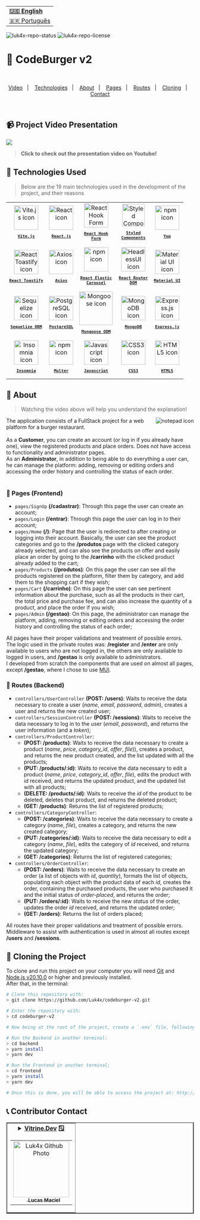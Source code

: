 <table align="right">
  <tr>
    <td>
      <b><a href="readme-en.md">🇺🇸 English</a></b>
    </td>
  </tr>
  <tr>
    <td>
      <a href="README.md">🇧🇷 Português</a>
    </td>
  </tr>
</table>

![luk4x-repo-status](https://img.shields.io/badge/Status-Finished-lightgrey?style=for-the-badge&logo=headspace&logoColor=green&color=lightgrey)
![luk4x-repo-license](https://img.shields.io/github/license/Luk4x/codeburger-v2?style=for-the-badge&logo=unlicense)
# 🍔 CodeBurger v2

<br>
<p align="center">
  <a href="#-project-video-presentation">Video</a>&nbsp;&nbsp;&nbsp;|&nbsp;&nbsp;&nbsp;
  <a href="#-technologies-used">Technologies</a>&nbsp;&nbsp;&nbsp;|&nbsp;&nbsp;&nbsp;
  <a href="#-about">About</a>&nbsp;&nbsp;&nbsp;|&nbsp;&nbsp;&nbsp;
  <a href="#-pages-frontend">Pages</a>&nbsp;&nbsp;&nbsp;|&nbsp;&nbsp;&nbsp;
  <a href="#-routes-backend">Routes</a>&nbsp;&nbsp;&nbsp;|&nbsp;&nbsp;&nbsp;
  <a href="#-cloning-the-project">Cloning</a>&nbsp;&nbsp;&nbsp;|&nbsp;&nbsp;&nbsp;
  <a href="#-contributor-contact">Contact</a>
</p>
<br>

## 📹 Project Video Presentation

<a href="https://www.youtube.com/watch?v=-kOThVFZjxs" target="_blank">
  <img align="center" src="https://github.com/Luk4x/codeburger-v2/assets/86276393/72304b0f-d81f-443b-ae15-9fb3397b9b69" />
<a/>

> **Click to check out the presentation video on Youtube!**<br>

## 🚀 Technologies Used

> Below are the 19 main technologies used in the development of the project, and their reasons

<table align="center">
  <tr>
    <td align="center">
      <a href="https://vitejs.dev/">
        <img src="https://skillicons.dev/icons?i=vite" width="65px" alt="Vite.js icon"/><br>
        <sub>
          <b>
            <pre>Vite.js</pre>
          </b>
        </sub>
      </a>
    </td>
    <td align="center">
      <a href="https://pt-br.reactjs.org/">
        <img src="https://skillicons.dev/icons?i=react" width="65px" alt="React icon"/><br>
        <sub>
          <b>
            <pre>React.js</pre>
          </b>
        </sub>
      </a>
    </td>
    <td align="center">
      <a href="https://react-hook-form.com/">
        <img src="https://github.com/Luk4x/Luk4x/assets/86276393/f9481945-1000-4624-8097-ac7da93ea0c5" width="65px" alt="React Hook Form icon"/><br/>
        <sub>
          <b>
            <pre>React Hook<br/>Form</pre>
          </b>
        </sub>
      </a>
    </td>
    <td align="center">
      <a href="https://styled-components.com/">
        <img src="https://skillicons.dev/icons?i=styledcomponents" width="60px" alt="Styled Components icon"/><br/>
        <sub>
          <b>
            <pre>Styled<br/>Components</pre>
          </b>
        </sub>
      </a>
    </td>
    <td align="center">
      <a href="https://github.com/jquense/yup">
      <img src="https://user-images.githubusercontent.com/86276393/212925340-d173a3be-d947-4620-b6e6-734d1fdf8fd0.png" width="65px" alt="npm icon"/><br/>
      <sub>
        <b>
          <pre>Yup</pre>
        </b>
      </sub>
      </a>
    </td>
  </tr>
  <tr>
    <td align="center">
      <a href="https://fkhadra.github.io/react-toastify/introduction">
        <img src="https://github.com/Luk4x/codeburger-v2/assets/86276393/c294c572-7922-44fe-93be-a49411984033" width="65px" alt="React Toastify icon"/><br>
        <sub>
          <b>
            <pre>React Toastify</pre>
          </b>
        </sub>
      </a>
    </td>
    <td align="center">
      <a href="https://axios-http.com/docs/intro">
      <img src="https://github.com/Luk4x/Luk4x/assets/86276393/71a02aa6-3809-4a9b-8190-80732381c873" width="65px" alt="Axios icon"/><br/>
      <sub>
        <b>
          <pre>Axios</pre>
        </b>
      </sub>
      </a>
    </td>
    <td align="center">
      <a href="https://www.npmjs.com/package/react-elastic-carousel">
        <img src="https://user-images.githubusercontent.com/86276393/212925340-d173a3be-d947-4620-b6e6-734d1fdf8fd0.png" height="65px" alt="npm icon"/><br>
        <sub>
          <b>
            <pre>React Elastic<br />Carousel</pre>
          </b>
        </sub>
      </a>
    </td>
    <td align="center">
      <a href="https://reactrouter.com/en/main">
        <img src="https://github.com/Luk4x/codeburger-v2/assets/86276393/b82d80fb-d615-4320-82a9-2d43b6458288" height="65px" alt="HeadlessUI icon"/><br>
        <sub>
          <b>
            <pre>React Router<br />DOM</pre>
          </b>
        </sub>
      </a>
    </td>
    <td align="center">
      <a href="https://mui.com">
        <img src="https://skillicons.dev/icons?i=materialui" height="65px" alt="Material UI icon"/><br>
        <sub>
          <b>
            <pre>Material UI</pre>
          </b>
        </sub>
      </a>
    </td>
  </tr>
  <tr>
   <td align="center">
      <a href="https://sequelize.org/">
        <img src="https://github.com/Luk4x/codeburger-v2/assets/86276393/f7645e40-416a-439e-b0bf-21eecbd6e358" height="65px" alt="Sequelize icon"/><br>
        <sub>
          <b>
            <pre>Sequelize ORM</pre>
          </b>
        </sub>
      </a>
    </td>
   <td align="center">
      <a href="https://www.postgresql.org/">
        <img src="https://skillicons.dev/icons?i=postgres" height="65px" alt="PostgreSQL icon"/><br>
        <sub>
          <b>
            <pre>PostgreSQL</pre>
          </b>
        </sub>
      </a>
    </td>
    <td align="center">
      <a href="https://mongoosejs.com/">
        <img src="https://github.com/Luk4x/codeburger-v2/assets/86276393/727096a8-0eaf-4ea0-9bbd-629a2a94149b" width="90px" alt="Mongoose icon"/><br>
        <sub>
          <b>
            <pre>Mongoose ODM</pre>
          </b>
        </sub>
      </a>
    </td>
    <td align="center">
      <a href="https://www.mongodb.com/">
        <img src="https://skillicons.dev/icons?i=mongodb" height="65px" alt="MongoDB icon"/><br>
        <sub>
          <b>
            <pre>MongoDB</pre>
          </b>
        </sub>
      </a>
    </td>
    <td align="center">
      <a href="https://expressjs.com/">
        <img src="https://skillicons.dev/icons?i=express" width="65px" alt="Express.js icon"/><br/>
        <sub>
          <b>
            <pre>Express.js</pre>
          </b>
        </sub>
      </a>
    </td>
  </tr>
  <tr>
    <td align="center">
      <a href="https://insomnia.rest/">
        <img src="https://github.com/Luk4x/codeburger-v2/assets/86276393/ad4bdd02-db7a-46c4-ad80-6a2797652a17" height="65px" alt="Insomnia icon"/><br>
        <sub>
          <b>
            <pre>Insomnia</pre>
          </b>
        </sub>
      </a>
    </td>
    <td align="center">
      <a href="https://www.npmjs.com/package/multer">
        <img src="https://user-images.githubusercontent.com/86276393/212925340-d173a3be-d947-4620-b6e6-734d1fdf8fd0.png" height="65px" alt="npm icon"/><br>
        <sub>
          <b>
            <pre>Multer</pre>
          </b>
        </sub>
      </a>
    </td>
    <td align="center">
      <a href="https://developer.mozilla.org/en-US/docs/Web/JavaScript/">
        <img src="https://skillicons.dev/icons?i=js" width="65px" alt="Javascript icon"/><br>
        <sub>
          <b>
            <pre>Javascript</pre>
          </b>
        </sub>
      </a>
    </td>
    <td align="center">
      <a href="https://developer.mozilla.org/en-US/docs/Web/CSS/">
        <img src="https://skillicons.dev/icons?i=css" width="65px" alt="CSS3 icon"/><br>
        <sub>
          <b>
            <pre>CSS3</pre>
          </b>
        </sub>
      </a>
    </td>
    <td align="center">
      <a href="https://developer.mozilla.org/en-US/docs/Web/HTML/">
        <img src="https://skillicons.dev/icons?i=html" width="65px" alt="HTML5 icon"/><br>
        <sub>
          <b>
            <pre>HTML5</pre>
          </b>
        </sub>
      </a>
    </td>
  </tr>
</table>

## 📝 About

> Watching the video above will help you understand the explanation!
 
<img align="right" src="https://user-images.githubusercontent.com/86276393/212980660-edc0babb-f014-439f-b823-4a4e9ece7d45.png" alt="notepad icon" />
The application consists of a FullStack project for a web platform for a burger restaurant.
<br/><br/>
As a <b>Customer</b>, you can create an account (or log in if you already have one), view the registered products and place orders. Does not have access to functionality and administrator pages.
<br/>
As an <b>Administrator</b>, in addition to being able to do everything a user can, he can manage the platform: adding, removing or editing orders and accessing the order history and controlling the status of each order.
<br/><br/>

### 📄 Pages (Frontend)

   - `pages/SignUp` __(/cadastrar)__: Through this page the user can create an account;
   - `pages/Login` __(/entrar)__: Through this page the user can log in to their account;
   - `pages/Home` __(/)__: Page that the user is redirected to after creating or logging into their account. Basically, the user can see the product categories and go to the __/produtos__ page with the clicked category already selected, and can also see the products on offer and easily place an order by going to the __/carrinho__ with the clicked product already added to the cart;
   - `pages/Products` __(/produtos)__: On this page the user can see all the products registered on the platform, filter them by category, and add them to the shopping cart if they wish;
   - `pages/Cart` __(/carrinho)__: On this page the user can see pertinent information about the purchase, such as all the products in their cart, the total price and purchase fee, and can also increase the quantity of a product, and place the order if you wish;
   - `pages/Admin` __(/gestao)__: On this page, the administrator can manage the platform, adding, removing or editing orders and accessing the order history and controlling the status of each order;

All pages have their proper validations and treatment of possible errors.
<br />
The logic used in the private routes was: __/register__ and __/enter__ are only available to users who are not logged in, the others are only available to logged in users, and __/gestao__ is only available to administrators.
<br />
I developed from scratch the components that are used on almost all pages, except __/gestao__, where I chose to use [MUI](https://mui.com/).
 
### 📄 Routes (Backend)

   - `controllers/UserController` __(POST: /users)__: Waits to receive the data necessary to create a user (_name_, _email_, _password_, _admin_), creates a user and returns the new created user;
   - `controllers/SessionController` __(POST: /sessions)__: Waits to receive the data necessary to log in to the user (_email_, _password_), and returns the user information (and a _token_);
   - `controllers/ProductController`:
     - __(POST: /products)__: Waits to receive the data necessary to create a product (_name_, _price_, _category_id_, _offer_, _file_)), creates a product, and returns the new product created, and the list updated with all the products;
     - __(PUT: /products/:id)__: Waits to receive the data necessary to edit a product (_name_, _price_, _category_id_, _offer_, _file_), edits the product with _id_ received, and returns the updated product, and the updated list with all products;
     - __(DELETE: /products/:id)__: Waits to receive the _id_ of the product to be deleted, deletes that product, and returns the deleted product;
     - __(GET: /products)__: Returns the list of registered products;
   - `controllers/CategoryController`:
     - __(POST: /categories)__: Waits to receive the data necessary to create a category (_name_, _file_), creates a category, and returns the new created category;
     - __(PUT: /categories/:id)__: Waits to receive the data necessary to edit a category (_name_, _file_), edits the category of _id_ received, and returns the updated category;
     - __(GET: /categories)__: Returns the list of registered categories;
   - `controllers/OrderController`:
     - __(POST: /orders)__: Waits to receive the data necessary to create an order (a list of objects with _id_, _quantity_), formats the list of objects, populating each object with the product data of each _id_, creates the order, containing the purchased products, the user who purchased it and the initial status of _order-placed_, and returns the order;
     - __(PUT: /orders/:id)__: Waits to receive the new _status_ of the order, updates the order _id_ received, and returns the updated order;
     - __(GET: /orders)__: Returns the list of orders placed;

All routes have their proper validations and treatment of possible errors.
<br />
Middleware to assist with authentication is used in almost all routes except __/users__ and __/sessions__.

## 📖 Cloning the Project

To clone and run this project on your computer you will need [Git](https://git-scm.com/) and [Node.js v20.10.0](https://nodejs.org/en/) or higher and previously installed.<br>
After that, in the terminal:

```bash
# Clone this repository with:
> git clone https://github.com/Luk4x/codeburger-v2.git

# Enter the repository with:
> cd codeburger-v2

# Now being at the root of the project, create a `.env` file, following the `.env.example` of each project as a base.

# Run the Backend in another terminal:
> cd backend
> yarn install
> yarn dev

# Run the Frontend in another terminal:
> cd frontend
> yarn install
> yarn dev

# Once this is done, you will be able to access the project at: http://localhost:5173/
```

## 📞 Contributor Contact

<table border="2">
  <tr>
    <td align="center">
      <details>
        <summary>
          <b><a href="https://cursos.alura.com.br/vitrinedev/lucasmacielf">Vitrine.Dev</a> 🪟</b>
          <table>
            <tr>
              <td align="center">
                <a href="https://github.com/Luk4x">
                  <img src="https://avatars.githubusercontent.com/Luk4x" width="150px;" alt="Luk4x Github Photo"/>
                </a>
                <br>
                <a href="https://www.linkedin.com/in/lucasmacielf/">
                  <sub>
                    <img width="12px" src="https://user-images.githubusercontent.com/86276393/213034697-3d2b2048-7a83-435c-96aa-6e5fad0466eb.png" /> <b>Lucas Maciel</b>
                  </sub>
                </a>
              </td>
            </tr>
          </table>
        </summary>

<!--
  keep tecnology, phase numbers and vitrinedev techs updated
  add vitrinedev and portfolio-project tag
  Change Repo/Settings/Social Preview
-->
